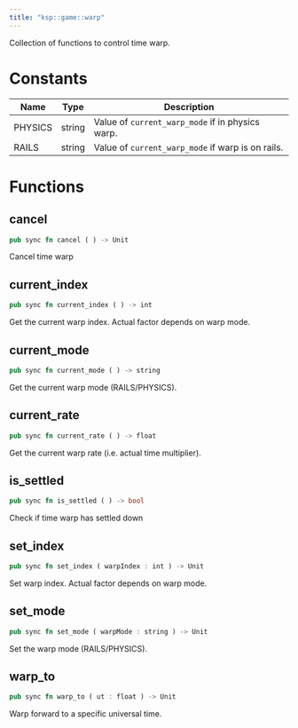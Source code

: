 ```yaml
---
title: "ksp::game::warp"
---
```


Collection of functions to control time warp.


# Constants

Name | Type | Description
--- | --- | ---
PHYSICS | string | Value of `current_warp_mode` if in physics warp. 
RAILS | string | Value of `current_warp_mode` if warp is on rails. 


# Functions


## cancel

```rust
pub sync fn cancel ( ) -> Unit
```

Cancel time warp


## current_index

```rust
pub sync fn current_index ( ) -> int
```

Get the current warp index. Actual factor depends on warp mode.


## current_mode

```rust
pub sync fn current_mode ( ) -> string
```

Get the current warp mode (RAILS/PHYSICS).


## current_rate

```rust
pub sync fn current_rate ( ) -> float
```

Get the current warp rate (i.e. actual time multiplier).


## is_settled

```rust
pub sync fn is_settled ( ) -> bool
```

Check if time warp has settled down


## set_index

```rust
pub sync fn set_index ( warpIndex : int ) -> Unit
```

Set warp index. Actual factor depends on warp mode.


## set_mode

```rust
pub sync fn set_mode ( warpMode : string ) -> Unit
```

Set the warp mode (RAILS/PHYSICS).


## warp_to

```rust
pub sync fn warp_to ( ut : float ) -> Unit
```

Warp forward to a specific universal time.

